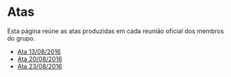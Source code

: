 # Atas 

Esta página reúne as atas produzidas em cada reunião oficial dos membros do grupo.

* [Ata 13/08/2016](https://github.com/fga-gpp-mds/2016.2-Time05-SalasFGA/wiki/Ata-de-reuni%C3%A3o:-13-08-2016) 
* [Ata 20/08/2016](https://github.com/fga-gpp-mds/2016.2-Time05-SalasFGA/wiki/Ata-de-reuni%C3%A3o:-20-08-2016)
* [Ata 23/08/2016](https://github.com/fga-gpp-mds/2016.2-SalasFGA/wiki/Ata-de-reunião:-23-08-2016) 

